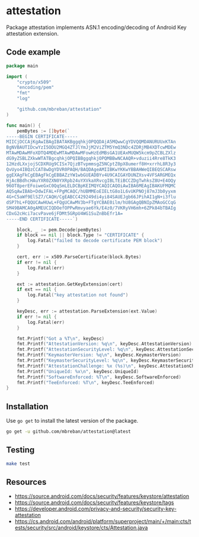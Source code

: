 # attestation

Package attestation implements ASN.1 encoding/decoding of Android Key attestation extension.

## Code example

```go
package main

import (
	"crypto/x509"
	"encoding/pem"
	"fmt"
	"log"

	"github.com/mbreban/attestation"
)

func main() {
	pemBytes := []byte(`
-----BEGIN CERTIFICATE-----
MIICjDCCAjKgAwIBAgIBATAKBggqhkjOPQQDAjA5MQwwCgYDVQQMDANURUUxKTAn
BgNVBAUTIDcwYzI5ODU2MGQ4ZTJlYmJjM2ViZTM5YmQ3NDc4ZDRjMB4XDTcwMDEw
MTAwMDAwMFoXDTQ4MDEwMTAwMDAwMFowHzEdMBsGA1UEAxMUQW5kcm9pZCBLZXlz
dG9yZSBLZXkwWTATBgcqhkjOPQIBBggqhkjOPQMBBwNCAAQR+vduzii4Rre8TkK3
12HzdLXxjojSCDXRUg9CISx7QjzBTvpmmsgZ5NCptZ0pX8umerf8H+xrrhL8R3y3
QvUyo4IBQzCCAT8wDgYDVR0PAQH/BAQDAgeAMIIBKwYKKwYBBAHWeQIBEQSCARsw
ggEXAgFkCgEBAgFkCgEBBAZzYW1wbGUEADBYv4U9CAIGAYDUNZXsv4VFSARGMEQx
HjAcBBdhcHAuYXR0ZXN0YXRpb24uYXVkaXRvcgIBLTEiBCCZDgTwhksZ8U+E4OQy
96OT8perEFoiweGxC0QqSmLELDCBpKEIMQYCAQICAQOiAwIBA6MEAgIBAKUFMQMC
AQSqAwIBAb+DdwIFAL+FPgMCAQC/hUBMMEoEIELtG8o1L6vUKPNOj87mJ3b0yyxm
4G+C5aWf9ElSZ7/CAQH/CgEABCC429249di4yi84SAUEJgb66JPihAI1gN+i3flu
dSP7hL+FQQUCAwHUwL+FQgUCAwMV3b+FTgYCBAE0ilm/hU8GAgQBNIpZMAoGCCqG
SM49BAMCA0gAMEUCIQDOefOPPwRmvyae6Yk/E4z0/7VKRyVH6mh+6ZPk84bTBAIg
CDxG2cHci7acvPave6jFDMt5GRpU4WG1SuZnBbEfr1A=
-----END CERTIFICATE-----`)

	block, _ := pem.Decode(pemBytes)
	if block == nil || block.Type != "CERTIFICATE" {
		log.Fatal("failed to decode certificate PEM block")
	}

	cert, err := x509.ParseCertificate(block.Bytes)
	if err != nil {
		log.Fatal(err)
	}

	ext := attestation.GetKeyExtension(cert)
	if ext == nil {
		log.Fatal("key attestation not found")
	}

	keyDesc, err := attestation.ParseExtension(ext.Value)
	if err != nil {
		log.Fatal(err)
	}

	fmt.Printf("Got a %T\n", keyDesc)
	fmt.Printf("AttestationVersion: %q\n", keyDesc.AttestationVersion)
	fmt.Printf("AttestationSecurityLevel: %q\n", keyDesc.AttestationSecurityLevel)
	fmt.Printf("KeymasterVersion: %q\n", keyDesc.KeymasterVersion)
	fmt.Printf("KeymasterSecurityLevel: %q\n", keyDesc.KeymasterSecurityLevel)
	fmt.Printf("AttestationChallenge: %x (%s)\n", keyDesc.AttestationChallenge, keyDesc.AttestationChallenge)
	fmt.Printf("UniqueId: %x\n", keyDesc.UniqueId)
	fmt.Printf("SoftwareEnforced: %T\n", keyDesc.SoftwareEnforced)
	fmt.Printf("TeeEnforced: %T\n", keyDesc.TeeEnforced)
}
```

## Installation

Use `go get` to install the latest version of the package.

```sh
go get -u github.com/mbreban/attestation@latest
```

## Testing

```sh
make test
```

## Resources

* https://source.android.com/docs/security/features/keystore/attestation
* https://source.android.com/docs/security/features/keystore/tags
* https://developer.android.com/privacy-and-security/security-key-attestation
* https://cs.android.com/android/platform/superproject/main/+/main:cts/tests/security/src/android/keystore/cts/Attestation.java

